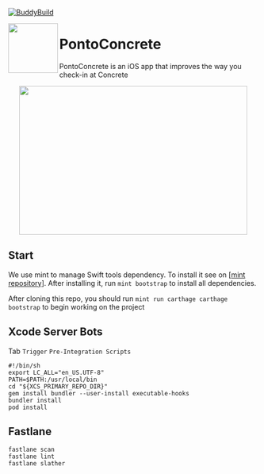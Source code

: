 [![BuddyBuild](https://dashboard.buddybuild.com/api/statusImage?appID=5a144ecae2978a000134c466&branch=master&build=latest)](https://dashboard.buddybuild.com/apps/5a144ecae2978a000134c466/build/latest?branch=master)
<p><img align="left" width="100" height="100" src="https://raw.githubusercontent.com/lscardinali/PontoConcrete-iOS/develop/PontoConcrete/Assets.xcassets/AppIcon.appiconset/Icon-App-76x76%402x.png"></p>
<h1>PontoConcrete</h1> 
<p>PontoConcrete is an iOS app that improves the way you check-in at Concrete</p>

<p align="center">
  <img width="460" height="300" src="https://raw.githubusercontent.com/lscardinali/PontoConcrete-iOS/develop/PontoConcrete/Assets.xcassets/tutorial.imageset/tutorial%402x.png">
</p>

## Start

We use mint to manage Swift tools dependency. To install it see on [[mint repository](https://github.com/yonaskolb/Mint)]. After installing it, run ```mint bootstrap``` to install all dependencies.

After cloning this repo, you should run ```mint run carthage carthage bootstrap``` to begin working on the project

## Xcode Server Bots

Tab `Trigger`
`Pre-Integration Scripts`
```
#!/bin/sh
export LC_ALL="en_US.UTF-8"
PATH=$PATH:/usr/local/bin
cd "${XCS_PRIMARY_REPO_DIR}"
gem install bundler --user-install executable-hooks
bundler install
pod install
```

## Fastlane
```
fastlane scan
fastlane lint
fastlane slather
```

